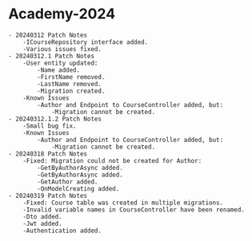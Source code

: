 # Academy-2024
	- 20240312 Patch Notes
		-ICourseRepository interface added.
		-Various issues fixed.
	- 20240312.1 Patch Notes
		-User entity updated:
			-Name added.
			-FirstName removed.
			-LastName removed.
			-Migration created.
		-Known Issues
			-Author and Endpoint to CourseController added, but:
				-Migration cannot be created.
	- 20240312.1.2 Patch Notes
		-Small bug fix.
		-Known Issues
			-Author and Endpoint to CourseController added, but:
				-Migration cannot be created.
	- 20240318 Patch Notes
		-Fixed: Migration could not be created for Author:
			-GetByAuthorAsync added.
			-GetByAuthorAsync added.
			-GetAuthor added.
			-OnModelCreating added.
	- 20240319 Patch Notes
		-Fixed: Course table was created in multiple migrations.
		-Invalid variable names in CourseController have been renamed.
		-Dto added.
		-Jwt added.
		-Authentication added.